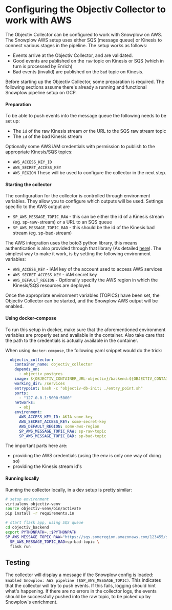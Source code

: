 # Configuring the Objectiv Collector to work with AWS
The Objectiv Collector can be configured to work with Snowplow on AWS. The Snowplow AWS setup uses either SQS 
(message queue) or Kinesis to connect various stages in the pipeline. The setup works as follows:
- Events arrive at the Objectiv Collector, and are validated.
- Good events are published on the `raw` topic on Kinesis or SQS (which in turn is processed by Enrich)
- Bad events (invalid) are published on the `bad` topic on Kinesis.

Before starting up the Objectiv Collector, some preparation is required. The following sections assume there's already
a running and functional Snowplow pipeline setup on GCP.

#### Preparation
To be able to push events into the message queue the following needs to be set up:
- The `id` of the raw Kinesis stream _or_ the URL to the SQS raw stream topic
- The `id` of the bad Kinesis stream

Optionally some AWS iAM credentials with permission to publish to the appropriate Kinesis/SQS topics:
  - `AWS_ACCESS_KEY_ID`
  - `AWS_SECRET_ACCESS_KEY`
  - `AWS_REGION`
These will be used to configure the collector in the next step.

#### Starting the collector
The configuration for the collector is controlled through environment variables. They allow you to configure which outputs
will be used. Settings specific to the AWS output are

- `SP_AWS_MESSAGE_TOPIC_RAW` - this can be either the id of a Kinesis stream (eg. sp-raw-stream) _or_ a URL to an SQS queue
- `SP_AWS_MESSAGE_TOPIC_BAD` - this should be the id of the Kinesis bad stream (eg. sp-bad-stream)

The AWS integration uses the boto3 python library, this means authentication is also provided through that library 
(As detailed [here](https://boto3.amazonaws.com/v1/documentation/api/latest/guide/credentials.html)). 
The simplest way to make it work, is by setting the following environment variables:
- `AWS_ACCESS_KEY` - iAM key of the account used to access AWS services
- `AWS_SECRET_ACCESS_KEY` - iAM secret key
- `AWS_DEFAULT_REGION` - Optionally specify the AWS region in which the Kinesis/SQS resources are deployed.

Once the appropriate environment variables (TOPICS) have been set, the Objectiv Collector can be started, and the Snowplow AWS 
output will be enabled.

#### Using docker-compose
To run this setup in docker, make sure that the aforementioned environment variables are properly set and available in the
container. Also take care that the path to the credentials is actually available in the container.

When using `docker-compose`, the following yaml snippet would do the trick:
```yaml
  objectiv_collector:
    container_name: objectiv_collector
    depends_on:
      - objectiv_postgres
    image: ${OBJECTIV_CONTAINER_URL-objectiv}/backend:${OBJECTIV_CONTAINER_TAG-latest}
    working_dir: /services
    entrypoint: bash -c "objectiv-db-init; ./entry_point.sh"
    ports:
      - "127.0.0.1:5000:5000"
    networks:
      - obj
    environment:
      AWS_ACCESS_KEY_ID: AKIA-some-key
      AWS_SECRET_ACCESS_KEY: some-secret-key
      AWS_DEFAULT_REGION: some-aws-region
      SP_AWS_MESSAGE_TOPIC_RAW: sp-raw-topic
      SP_AWS_MESSAGE_TOPIC_BAD: sp-bad-topic
```

The important parts here are:
- providing the AWS credentials (using the env is only one way of doing so)
- providing the Kinesis stream id's

#### Running locally
Running the collector locally, in a dev setup is pretty similar:

```sh
# setup environment
virtualenv objectiv-venv
source objectiv-venv/bin/activate
pip install -r requirements.in

# start flask app, using SQS queue
cd objectiv_backend
export PYTHONPATH=.:$PYTHONPATH
SP_AWS_MESSAGE_TOPIC_RAW="https://sqs.someregion.amazonaws.com/123455/sp-raw-queue" \
  SP_AWS_MESSAGE_TOPIC_BAD=sp-bad-topic \
  flask run
```

## Testing
The collector will display a message if the Snowplow config is loaded:
`Enabled Snowplow: AWS pipeline ($SP_AWS_MESSAGE_TOPIC)`.
This indicates that the collector will try to push events. If this fails, logging should hint what's happening. If there 
are no errors in the collector logs, the events should be successfully pushed into the raw topic, to be picked up by 
Snowplow's enrichment.